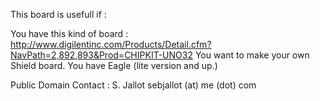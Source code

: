 This board is usefull if :

You have this kind of board : http://www.digilentinc.com/Products/Detail.cfm?NavPath=2,892,893&Prod=CHIPKIT-UNO32
You want to make your own Shield board.
You have Eagle (lite version and up.)

Public Domain
Contact : S. Jallot sebjallot (at) me (dot) com

